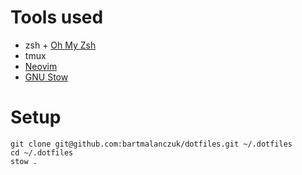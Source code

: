 # Tools used
- zsh + [Oh My Zsh](https://github.com/ohmyzsh/ohmyzsh)
- tmux
- [Neovim](https://neovim.io/)
- [GNU Stow](https://www.gnu.org/software/stow/)

# Setup

```
git clone git@github.com:bartmalanczuk/dotfiles.git ~/.dotfiles
cd ~/.dotfiles
stow .
```
